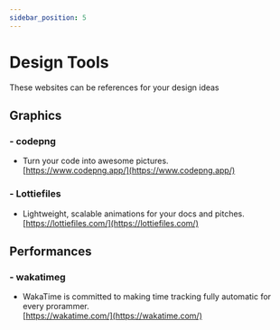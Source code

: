 ```yaml
---
sidebar_position: 5
---
```


# Design Tools

These websites can be references for your design ideas 

## Graphics
### - codepng
- Turn your code into awesome pictures.      
[https://www.codepng.app/](https://www.codepng.app/)

### - Lottiefiles  
- Lightweight, scalable animations for your docs and pitches.    
[https://lottiefiles.com/](https://lottiefiles.com/)  


## Performances
### - wakatimeg
- WakaTime is committed to making time tracking fully automatic for every prorammer.        
[https://wakatime.com/](https://wakatime.com/)


